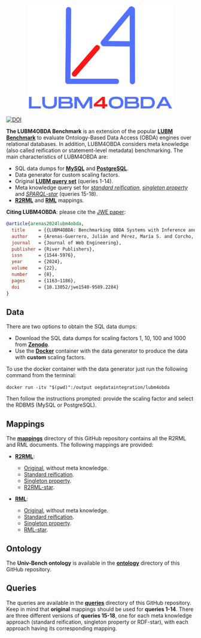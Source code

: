 <p align="center">
<img src="https://github.com/oeg-upm/lubm4obda/blob/main/logo.png" height="280" alt="morph">
</p>

[![DOI](https://zenodo.org/badge/DOI/10.5281/zenodo.7110221.svg)](https://doi.org/10.5281/zenodo.7110221)

**The LUBM4OBDA Benchmark** is an extension of the popular **[LUBM Benchmark](http://swat.cse.lehigh.edu/projects/lubm/)** to evaluate Ontology-Based Data Access (OBDA) engines over relational databases. In addition, LUBM4OBDA considers meta knowledge (also called reification or statement-level metadata) benchmarking. The main characteristics of LUBM4OBDA are:

- SQL data dumps for **[MySQL](https://www.mysql.com/)** and **[PostgreSQL](https://www.postgresql.org/)**.
- Data generator for custom scaling factors.
- Original **[LUBM query set](http://swat.cse.lehigh.edu/projects/lubm/queries-sparql.txt)** (queries 1-14).
- Meta knowledge query set for [_standard reification_](https://www.w3.org/TR/rdf-primer/#reification), [_singleton property_](https://dl.acm.org/doi/pdf/10.1145/2566486.2567973) and [_SPARQL-star_](https://w3c.github.io/rdf-star/cg-spec/2021-12-17.html#sparql-star) (queries 15-18).
- **[R2RML](https://www.w3.org/TR/r2rml/)** and **[RML](https://rml.io/specs/rml/)** mappings.


**Citing LUBM4OBDA**: please cite the [JWE paper](https://journals.riverpublishers.com/index.php/JWE/article/view/18845):

```bib
@article{arenas2024lubm4obda,
  title     = {{LUBM4OBDA: Benchmarking OBDA Systems with Inference and Meta Knowledge}},
  author    = {Arenas-Guerrero, Julián and Pérez, María S. and Corcho, Oscar},
  journal   = {Journal of Web Engineering},
  publisher = {River Publishers},
  issn      = {1544-5976},
  year      = {2024},
  volume    = {22},
  number    = {8},
  pages     = {1163–1186},
  doi       = {10.13052/jwe1540-9589.2284}
}
```

## Data

There are two options to obtain the SQL data dumps:

- Download the SQL data dumps for scaling factors 1, 10, 100 and 1000 from **[Zenodo](https://doi.org/10.5281/zenodo.7110221)**.
- Use the **[Docker](https://hub.docker.com/r/oegdataintegration/lubm4obda)** container with the data generator to produce the data with **custom** scaling factors.

To use the docker container with the data generator just run the following command from the terminal:

`docker run -itv "$(pwd)":/output oegdataintegration/lubm4obda`

Then follow the instructions prompted: provide the scaling factor and select the RDBMS (MySQL or PostgreSQL).

## Mappings

The **[mappings](https://github.com/oeg-upm/lubm4obda/tree/main/mappings)** directory of this GitHub repository contains all the R2RML and RML documents. The following mappings are provided:

- **[R2RML](https://github.com/oeg-upm/lubm4obda/tree/main/mappings/r2rml)**:
  - [Original](https://github.com/oeg-upm/lubm4obda/blob/main/mappings/r2rml/lubm4obda.r2rml.ttl), without meta knowledge.
  - [Standard reification](https://github.com/oeg-upm/lubm4obda/blob/main/mappings/r2rml/lubm4obda-reification.r2rml.ttl).
  - [Singleton property](https://github.com/oeg-upm/lubm4obda/blob/main/mappings/r2rml/lubm4obda-singleton-property.r2rml.ttl).
  - [R2RML-star](https://github.com/oeg-upm/lubm4obda/blob/main/mappings/r2rml/lubm4obda-star.r2rml.ttl).

- **[RML](https://github.com/oeg-upm/lubm4obda/tree/main/mappings/rml)**:
  - [Original](https://github.com/oeg-upm/lubm4obda/blob/main/mappings/rml/lubm4obda.rml.ttl), without meta knowledge.
  - [Standard reification](https://github.com/oeg-upm/lubm4obda/blob/main/mappings/rml/lubm4obda-reification.rml.ttl).
  - [Singleton property](https://github.com/oeg-upm/lubm4obda/blob/main/mappings/rml/lubm4obda-singleton-property.rml.ttl).
  - [RML-star](https://github.com/oeg-upm/lubm4obda/blob/main/mappings/rml/lubm4obda-star.rml.ttl).

## Ontology

The **Univ-Bench ontology** is available in the **[ontology](https://github.com/oeg-upm/lubm4obda/blob/main/ontology/univ-bench.owl)** directory of this GitHub repository.

## Queries

The queries are available in the **[queries](https://github.com/oeg-upm/lubm4obda/tree/main/queries)** directory of this GitHub repository. Keep in mind that **original** mappings should be used for **queries 1-14**. There are three different versions of **queries 15-18**, one for each meta knowledge approach (standard reification, singleton property or RDF-star), with each approach having its corresponding mapping.
